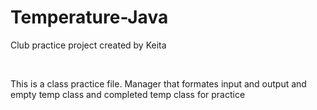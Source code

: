 # Temperature-Java

Club practice project created by Keita

<br>

This is a class practice file. Manager that formates input and output and empty temp class and completed temp class for practice
